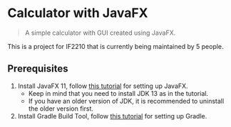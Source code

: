 # Calculator with JavaFX
> A simple calculator with GUI created using JavaFX.

This is a project for IF2210 that is currently being maintained by 5 people.

## Prerequisites
1. Install JavaFX 11, follow [this tutorial](https://openjfx.io/openjfx-docs/#introduction) for setting up JavaFX.
   * Keep in mind that you need to install JDK 13 as in the tutorial.
   * If you have an older version of JDK, it is recommended to uninstall the older version first.
2. Install Gradle Build Tool, follow [this tutorial](https://gradle.org/) for setting up Gradle.

